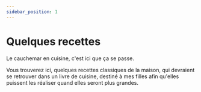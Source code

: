 ```yaml
---
sidebar_position: 1
---
```


# Quelques recettes

Le cauchemar en cuisine, c'est ici que ça se passe. 

Vous trouverez ici, quelques recettes classiques de la maison, qui devraient se retrouver dans un livre de cuisine, destiné à mes filles afin qu'elles puissent les réaliser quand elles seront plus grandes.

